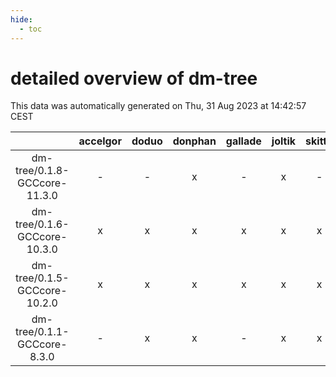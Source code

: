 ```yaml
---
hide:
  - toc
---
```


detailed overview of dm-tree
============================


This data was automatically generated on Thu, 31 Aug 2023 at 14:42:57 CEST  

| |accelgor|doduo|donphan|gallade|joltik|skitty|swalot|victini|
| :---: | :---: | :---: | :---: | :---: | :---: | :---: | :---: | :---: |
|dm-tree/0.1.8-GCCcore-11.3.0|-|-|x|-|x|-|-|-|
|dm-tree/0.1.6-GCCcore-10.3.0|x|x|x|x|x|x|x|x|
|dm-tree/0.1.5-GCCcore-10.2.0|x|x|x|x|x|x|x|x|
|dm-tree/0.1.1-GCCcore-8.3.0|-|x|x|-|x|x|-|x|
